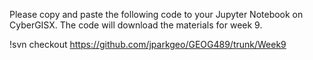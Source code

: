 Please copy and paste the following code to your Jupyter Notebook on CyberGISX. The code will download the materials for week 9.

!svn checkout https://github.com/jparkgeo/GEOG489/trunk/Week9
